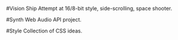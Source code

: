 #Vision Ship
Attempt at 16/8-bit style, side-scrolling, space shooter.

#Synth
Web Audio API project.

#Style
Collection of CSS ideas.

